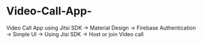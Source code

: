 # Video-Call-App-
Video Call App using Jitsi SDK
-> Material Design
-> Firebase Authentication
-> Simple UI
-> Using Jisi SDK
-> Host or join Video call
